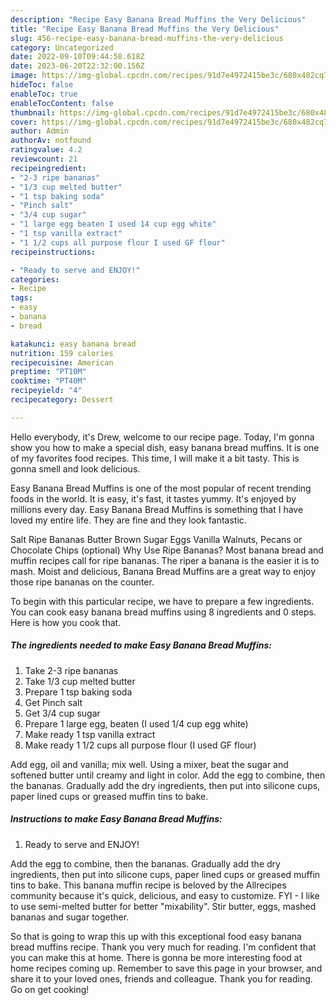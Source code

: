 ```yaml
---
description: "Recipe Easy Banana Bread Muffins the Very Delicious"
title: "Recipe Easy Banana Bread Muffins the Very Delicious"
slug: 456-recipe-easy-banana-bread-muffins-the-very-delicious
category: Uncategorized
date: 2022-09-10T09:44:58.618Z
date: 2023-06-20T22:32:00.156Z
image: https://img-global.cpcdn.com/recipes/91d7e4972415be3c/680x482cq70/easy-banana-bread-muffins-recipe-main-photo.jpg
hideToc: false
enableToc: true
enableTocContent: false
thumbnail: https://img-global.cpcdn.com/recipes/91d7e4972415be3c/680x482cq70/easy-banana-bread-muffins-recipe-main-photo.jpg
cover: https://img-global.cpcdn.com/recipes/91d7e4972415be3c/680x482cq70/easy-banana-bread-muffins-recipe-main-photo.jpg
author: Admin
authorAv: notfound
ratingvalue: 4.2
reviewcount: 21
recipeingredient:
- "2-3 ripe bananas"
- "1/3 cup melted butter"
- "1 tsp baking soda"
- "Pinch salt"
- "3/4 cup sugar"
- "1 large egg beaten I used 14 cup egg white"
- "1 tsp vanilla extract"
- "1 1/2 cups all purpose flour I used GF flour"
recipeinstructions:

- "Ready to serve and ENJOY!"
categories:
- Recipe
tags:
- easy
- banana
- bread

katakunci: easy banana bread 
nutrition: 159 calories
recipecuisine: American
preptime: "PT10M"
cooktime: "PT40M"
recipeyield: "4"
recipecategory: Dessert

---
```



Hello everybody, it's Drew, welcome to our recipe page. Today, I'm gonna show you how to make a special dish, easy banana bread muffins. It is one of my favorites food recipes. This time, I will make it a bit tasty. This is gonna smell and look delicious.

Easy Banana Bread Muffins is one of the most popular of recent trending foods in the world. It is easy, it's fast, it tastes yummy. It's enjoyed by millions every day. Easy Banana Bread Muffins is something that I have loved my entire life. They are fine and they look fantastic.

Salt Ripe Bananas Butter Brown Sugar Eggs Vanilla Walnuts, Pecans or Chocolate Chips (optional) Why Use Ripe Bananas? Most banana bread and muffin recipes call for ripe bananas. The riper a banana is the easier it is to mash. Moist and delicious, Banana Bread Muffins are a great way to enjoy those ripe bananas on the counter.


To begin with this particular recipe, we have to prepare a few ingredients. You can cook easy banana bread muffins using 8 ingredients and 0 steps. Here is how you cook that.

<!--inarticleads1-->

##### The ingredients needed to make Easy Banana Bread Muffins:

1. Take 2-3 ripe bananas
1. Take 1/3 cup melted butter
1. Prepare 1 tsp baking soda
1. Get Pinch salt
1. Get 3/4 cup sugar
1. Prepare 1 large egg, beaten (I used 1/4 cup egg white)
1. Make ready 1 tsp vanilla extract
1. Make ready 1 1/2 cups all purpose flour (I used GF flour)


Add egg, oil and vanilla; mix well. Using a mixer, beat the sugar and softened butter until creamy and light in color. Add the egg to combine, then the bananas. Gradually add the dry ingredients, then put into silicone cups, paper lined cups or greased muffin tins to bake. 

<!--inarticleads2-->

##### Instructions to make Easy Banana Bread Muffins:


1. Ready to serve and ENJOY!

Add the egg to combine, then the bananas. Gradually add the dry ingredients, then put into silicone cups, paper lined cups or greased muffin tins to bake. This banana muffin recipe is beloved by the Allrecipes community because it&#39;s quick, delicious, and easy to customize. FYI - I like to use semi-melted butter for better &#34;mixability&#34;. Stir butter, eggs, mashed bananas and sugar together. 

So that is going to wrap this up with this exceptional food easy banana bread muffins recipe. Thank you very much for reading. I'm confident that you can make this at home. There is gonna be more interesting food at home recipes coming up. Remember to save this page in your browser, and share it to your loved ones, friends and colleague. Thank you for reading. Go on get cooking!
